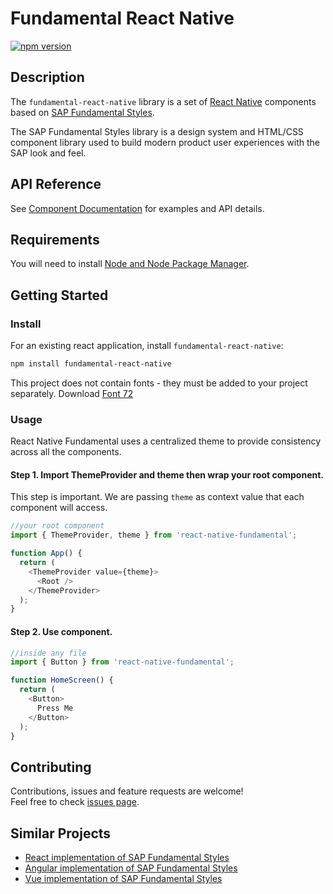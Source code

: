 # Fundamental React Native

[![npm version](https://badge.fury.io/js/fundamental-react-native.svg)](//www.npmjs.com/package/fundamental-react-native)

## Description

The `fundamental-react-native` library is a set of [React Native](https://reactnative.dev/) components based on [SAP Fundamental Styles](https://sap.github.io/fundamental-styles/).

The SAP Fundamental Styles library is a design system and HTML/CSS component library used to build modern product user experiences with the SAP look and feel.

## API Reference

See [Component Documentation](https://fokind.github.io/fundamental-react-native/?path=/docs/overview--page) for examples and API details.

## Requirements

You will need to install [Node and Node Package Manager](https://www.npmjs.com/get-npm).

## Getting Started

### Install

For an existing react application, install `fundamental-react-native`:

```sh
npm install fundamental-react-native
```

This project does not contain fonts - they must be added to your project separately. Download [Font 72](https://experience.sap.com/fiori-design-web/downloads/#download-font-72)

### Usage
React Native Fundamental uses a centralized theme to provide consistency across all the components.

#### Step 1. Import ThemeProvider and theme then wrap your root component.

This step is important. We are passing `theme` as context value that each component will access.

```js
//your root component
import { ThemeProvider, theme } from 'react-native-fundamental';

function App() {
  return (
    <ThemeProvider value={theme}>
      <Root />
    </ThemeProvider>
  );
}
```

#### Step 2. Use component.

```js
//inside any file
import { Button } from 'react-native-fundamental';

function HomeScreen() {
  return (
    <Button>
      Press Me
    </Button>
  );
}
```

## Contributing

Contributions, issues and feature requests are welcome!<br />Feel free to check [issues page](https://github.com/iamshadmirza/react-native-fundamental/issues).

## Similar Projects

-   [React implementation of SAP Fundamental Styles](https://github.com/SAP/fundamental-react)
-   [Angular implementation of SAP Fundamental Styles](https://github.com/SAP/fundamental-ngx)
-   [Vue implementation of SAP Fundamental Styles](https://github.com/SAP/fundamental-vue)
